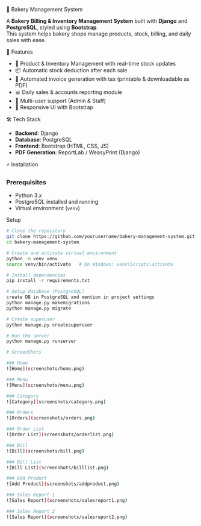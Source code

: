 🍰 Bakery Management System

A **Bakery Billing & Inventory Management System** built with **Django** and **PostgreSQL**, styled using **Bootstrap**.  
This system helps bakery shops manage products, stock, billing, and daily sales with ease.  

🚀 Features
- 🛒 Product & Inventory Management with real-time stock updates  
- 📦 Automatic stock deduction after each sale  
- 🧾 Automated invoice generation with tax (printable & downloadable as PDF)  
- 📊 Daily sales & accounts reporting module  
- 👥 Multi-user support (Admin & Staff)  
- 🎨 Responsive UI with Bootstrap  


🛠️ Tech Stack
- **Backend**: Django  
- **Database**: PostgreSQL  
- **Frontend**: Bootstrap (HTML, CSS, JS)  
- **PDF Generation**: ReportLab / WeasyPrint (Django)  

 ⚡ Installation

### Prerequisites
- Python 3.x  
- PostgreSQL installed and running  
- Virtual environment (`venv`)  

 Setup
```bash
# Clone the repository
git clone https://github.com/yourusername/bakery-management-system.git
cd bakery-management-system

# Create and activate virtual environment
python -m venv venv
source venv/bin/activate   # On Windows: venv\Scripts\activate

# Install dependencies
pip install -r requirements.txt

# Setup database (PostgreSQL)
create DB in PostgreSQL and mention in project settings
python manage.py makemigrations
python manage.py migrate

# Create superuser
python manage.py createsuperuser

# Run the server
python manage.py runserver

# ScreenShots

### Home
![Home](screenshots/home.png)

### Menu
![Menu](screenshots/menu.png)

### Category
![Category](screenshots/category.png)

### Orders
![Orders](screenshots/orders.png)

### Order List
![Order List](screenshots/orderlist.png)

### Bill
![Bill](screenshots/bill.png)

### Bill List
![Bill List](screenshots/billlist.png)

### Add Product
![Add Product](screenshots/addproduct.png)

### Sales Report 1
![Sales Report](screenshots/salesreport1.png)

### Sales Report 2
![Sales Report](screenshots/salesreport2.png)


